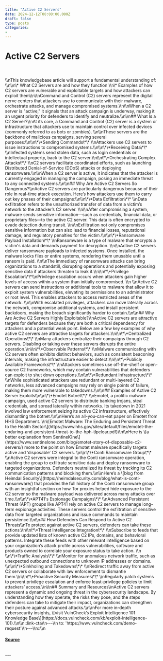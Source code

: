 ```yaml
---
title: "Active C2 Servers"
date: 2024-12-12T00:00:00.000Z
draft: false
type: posts
categories: 
- 
---
```

# Active C2 Servers

<br/>

<br/>
\\nThis knowledgebase article will support a fundamental understanding of: \\n\\n\* What C2 Servers are and how they function \\n\* Examples of how C2 servers are vulnerable and exploitable targets and how attackers can exploit them\\n\\nCommand and Control (C2) servers represent the digital nerve centers that attackers use to communicate with their malware, orchestrate attacks, and manage compromised systems.\\n\\nWhen a C2 server is "active," it signals that an attack campaign is underway, making it an urgent priority for defenders to identify and neutralize.\\n\\n## What Is a C2 Server?\\nAt its core, a Command and Control (C2) server is a system or infrastructure that attackers use to maintain control over infected devices (commonly referred to as bots or zombies). \\n\\nThese servers are the backbone of malicious campaigns, serving several purposes:\\n\\n\*\*Sending Commands\*\* \\nAttackers use C2 servers to issue instructions to compromised systems.\\n\\n\*\*Receiving Data\*\* \\nInfected systems send stolen data, such as login credentials or intellectual property, back to the C2 server.\\n\\n\*\*Orchestrating Complex Attacks\*\* \\nC2 servers facilitate coordinated efforts, such as launching Distributed Denial-of-Service (DDoS) attacks or deploying ransomware.\\n\\nWhen a C2 server is active, it indicates that the attacker is currently engaged in managing the campaign, posing an immediate threat to any connected systems.\\n\\n## Why Are Active C2 Servers So Dangerous?\\nActive C2 servers are particularly dangerous because of their role in real-time attack execution. Here’s how attackers use them to carry out key phases of their campaigns:\\n\\n\*\*Data Exfiltration\*\* \\nData exfiltration refers to the unauthorized transfer of data from a victim’s network to the attacker’s C2 server. \\n\\nAfter compromising a system, malware sends sensitive information—such as credentials, financial data, or proprietary files—to the active C2 server. This data is often encrypted to evade detection during transit. \\n\\nExfiltration not only compromises sensitive information but can also lead to financial losses, reputational damage, and regulatory penalties for the victim.\\n\\n\*\*Ransomware Payload Installation\*\* \\nRansomware is a type of malware that encrypts a victim's data and demands payment for decryption. \\n\\nActive C2 servers deliver ransomware payloads to infected systems. Once installed, the malware locks files or entire systems, rendering them unusable until a ransom is paid. \\n\\nThe immediacy of ransomware attacks can bring organizations to a standstill, disrupting operations and potentially exposing sensitive data if attackers threaten to leak it.\\n\\n\*\*Privilege Escalation\*\*\\nPrivilege escalation occurs when attackers gain higher levels of access within a system than initially compromised. \\n \\nActive C2 servers can send instructions or additional tools to malware that allow it to exploit system vulnerabilities, elevating its permissions to an administrator or root level. This enables attackers to access restricted areas of the network. \\n\\nWith escalated privileges, attackers can move laterally across the network, compromise additional systems, and install persistent backdoors, making the breach significantly harder to contain.\\n\\n## Why Are Active C2 Servers Highly Exploitable?\\nActive C2 servers are attractive targets for defenders because they are both a critical dependency for attackers and a potential weak point. Below are a few key examples of why active C2 servers are attractive targets for attackers.\\n\\n\*\*Centralized Operations\*\* \\nMany attackers centralize their campaigns through C2 servers. Disabling or taking over these servers disrupts the entire operation.\\n\\n\*\*Observable Patterns\*\* \\nMalware communicating with C2 servers often exhibits distinct behaviors, such as consistent beaconing intervals, making the infrastructure easier to detect.\\n\\n\*\*Publicly Available Frameworks\*\* \\nAttackers sometimes use off-the-shelf or open-source C2 frameworks, which may contain vulnerabilities that defenders can exploit to shut down operations.\\n\\n\*\*Redundant Infrastructure\*\* \\nWhile sophisticated attackers use redundant or multi-layered C2 networks, less advanced campaigns may rely on single points of failure, making them more vulnerable to takedowns.\\n\\n## Examples of Active C2 Server Exploits\\n\\n\*\*Emotet Botnet\*\* \\nEmotet, a prolific malware campaign, used active C2 servers to distribute banking trojans, steal credentials, and spread laterally within networks. Its takedown in 2021 involved law enforcement seizing its active C2 infrastructure, effectively dismantling the botnet.\\n\\nHere’s an all-you-can-eat paper on Emotet from HHS Department. \\n\[Emotet Malware: The Enduring and Persistent Threat to the Health Sector\](https://www.hhs.gov/sites/default/files/emotet-the-enduring-and-persistent-threat-to-the-hph-tlpclear.pdf)\\n\\nHere is \[a better explanation from SentinelOne\](https://www.sentinelone.com/blog/emotet-story-of-disposable-c2-servers/) more to the point on how Emotet malware specifically targets active and ‘disposable’ C2 servers. \\n\\n\*\*Conti Ransomware Group\*\* \\nActive C2 servers were integral to the Conti ransomware operation, enabling the group to exfiltrate sensitive data and deploy ransomware to targeted organizations. Defenders neutralized its threat by tracking its C2 communication patterns and blocking them.\\n\\nHere’s a \[blog from Heimdal Security\](https://heimdalsecurity.com/blog/what-is-conti-ransomware/) that provides the full history of the Conti ransomware group with an insightful section on how Tor proxies helped hide exposure to the C2 server so the malware payload was delivered across many attacks over time.\\n\\n\*\*APT41's Espionage Campaigns\*\* \\nAdvanced Persistent Threat (APT) groups like APT41 rely on active C2 servers to manage long-term espionage activities. These servers control the exfiltration of sensitive data from targeted organizations and issue commands to maintain persistence.\\n\\n## How Defenders Can Respond to Active C2 Threats\\nTo protect against active C2 servers, defenders can take these actions:\\n\\n\*\*Threat Intelligence Integration\*\* \\nSubscribe to feeds that provide updated lists of known active C2 IPs, domains, and behavioral patterns. Integrate these feeds with other relevant intelligence based on your organization’s attack profile across vulnerabilities, software and products owned to correlate your exposure status to take action. \\n \\n\*\*Traffic Analysis\*\* \\nMonitor for anomalous network traffic, such as unexpected outbound connections to unknown IP addresses or domains. \\n\\n\*\*Sinkholing and Takedowns\*\* \\nRedirect traffic away from active C2 servers or collaborate with law enforcement to dismantle them.\\n\\n\*\*Proactive Security Measures\*\* \\nRegularly patch systems to prevent privilege escalation and enforce least-privilege policies to limit attackers’ access.\\n\\n## Summary and Resources\\nActive C2 servers represent a dynamic and ongoing threat in the cybersecurity landscape. By understanding how they operate, the risks they pose, and the steps defenders can take to mitigate their impact, organizations can strengthen their posture against advanced attacks.\\n\\nFor more in-depth cybersecurity insights, \[visit VulnCheck’s Exploit Intelligence 101 Knowledge Base\](https://docs.vulncheck.com/kb/exploit-intelligence-101).\\n\\n::link-cta\\n---\\n to: 'https://wwv.vulncheck.com/demo-request'\\n---\\n::\\n

#### [Source](https://vulncheck.com/blog/active-c2-servers)

<br/>
---
